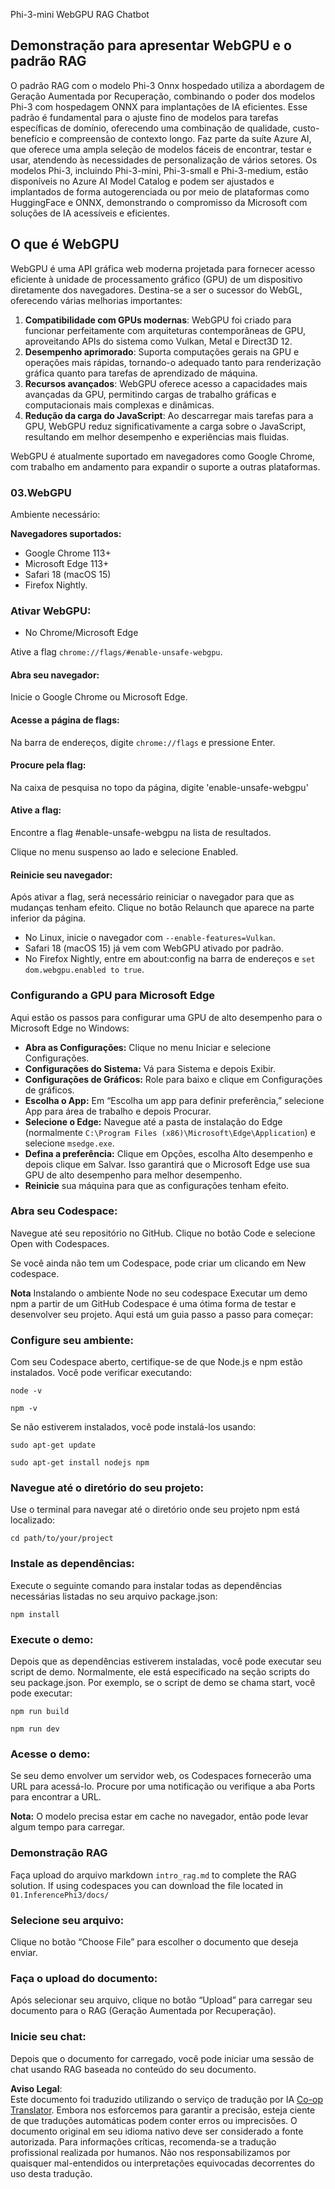 <!--
CO_OP_TRANSLATOR_METADATA:
{
  "original_hash": "4aac6b8a5dcbbe9a32b47be30340cac2",
  "translation_date": "2025-05-09T05:16:47+00:00",
  "source_file": "code/08.RAG/rag_webgpu_chat/README.md",
  "language_code": "pt"
}
-->
Phi-3-mini WebGPU RAG Chatbot

## Demonstração para apresentar WebGPU e o padrão RAG
O padrão RAG com o modelo Phi-3 Onnx hospedado utiliza a abordagem de Geração Aumentada por Recuperação, combinando o poder dos modelos Phi-3 com hospedagem ONNX para implantações de IA eficientes. Esse padrão é fundamental para o ajuste fino de modelos para tarefas específicas de domínio, oferecendo uma combinação de qualidade, custo-benefício e compreensão de contexto longo. Faz parte da suíte Azure AI, que oferece uma ampla seleção de modelos fáceis de encontrar, testar e usar, atendendo às necessidades de personalização de vários setores. Os modelos Phi-3, incluindo Phi-3-mini, Phi-3-small e Phi-3-medium, estão disponíveis no Azure AI Model Catalog e podem ser ajustados e implantados de forma autogerenciada ou por meio de plataformas como HuggingFace e ONNX, demonstrando o compromisso da Microsoft com soluções de IA acessíveis e eficientes.

## O que é WebGPU
WebGPU é uma API gráfica web moderna projetada para fornecer acesso eficiente à unidade de processamento gráfico (GPU) de um dispositivo diretamente dos navegadores. Destina-se a ser o sucessor do WebGL, oferecendo várias melhorias importantes:

1. **Compatibilidade com GPUs modernas**: WebGPU foi criado para funcionar perfeitamente com arquiteturas contemporâneas de GPU, aproveitando APIs do sistema como Vulkan, Metal e Direct3D 12.
2. **Desempenho aprimorado**: Suporta computações gerais na GPU e operações mais rápidas, tornando-o adequado tanto para renderização gráfica quanto para tarefas de aprendizado de máquina.
3. **Recursos avançados**: WebGPU oferece acesso a capacidades mais avançadas da GPU, permitindo cargas de trabalho gráficas e computacionais mais complexas e dinâmicas.
4. **Redução da carga do JavaScript**: Ao descarregar mais tarefas para a GPU, WebGPU reduz significativamente a carga sobre o JavaScript, resultando em melhor desempenho e experiências mais fluidas.

WebGPU é atualmente suportado em navegadores como Google Chrome, com trabalho em andamento para expandir o suporte a outras plataformas.

### 03.WebGPU
Ambiente necessário:

**Navegadores suportados:** 
- Google Chrome 113+
- Microsoft Edge 113+
- Safari 18 (macOS 15)
- Firefox Nightly.

### Ativar WebGPU:

- No Chrome/Microsoft Edge

Ative a flag `chrome://flags/#enable-unsafe-webgpu`.

#### Abra seu navegador:
Inicie o Google Chrome ou Microsoft Edge.

#### Acesse a página de flags:
Na barra de endereços, digite `chrome://flags` e pressione Enter.

#### Procure pela flag:
Na caixa de pesquisa no topo da página, digite 'enable-unsafe-webgpu'

#### Ative a flag:
Encontre a flag #enable-unsafe-webgpu na lista de resultados.

Clique no menu suspenso ao lado e selecione Enabled.

#### Reinicie seu navegador:

Após ativar a flag, será necessário reiniciar o navegador para que as mudanças tenham efeito. Clique no botão Relaunch que aparece na parte inferior da página.

- No Linux, inicie o navegador com `--enable-features=Vulkan`.
- Safari 18 (macOS 15) já vem com WebGPU ativado por padrão.
- No Firefox Nightly, entre em about:config na barra de endereços e `set dom.webgpu.enabled to true`.

### Configurando a GPU para Microsoft Edge

Aqui estão os passos para configurar uma GPU de alto desempenho para o Microsoft Edge no Windows:

- **Abra as Configurações:** Clique no menu Iniciar e selecione Configurações.
- **Configurações do Sistema:** Vá para Sistema e depois Exibir.
- **Configurações de Gráficos:** Role para baixo e clique em Configurações de gráficos.
- **Escolha o App:** Em “Escolha um app para definir preferência,” selecione App para área de trabalho e depois Procurar.
- **Selecione o Edge:** Navegue até a pasta de instalação do Edge (normalmente `C:\Program Files (x86)\Microsoft\Edge\Application`) e selecione `msedge.exe`.
- **Defina a preferência:** Clique em Opções, escolha Alto desempenho e depois clique em Salvar.
Isso garantirá que o Microsoft Edge use sua GPU de alto desempenho para melhor desempenho.
- **Reinicie** sua máquina para que as configurações tenham efeito.

### Abra seu Codespace:
Navegue até seu repositório no GitHub.
Clique no botão Code e selecione Open with Codespaces.

Se você ainda não tem um Codespace, pode criar um clicando em New codespace.

**Nota** Instalando o ambiente Node no seu codespace
Executar um demo npm a partir de um GitHub Codespace é uma ótima forma de testar e desenvolver seu projeto. Aqui está um guia passo a passo para começar:

### Configure seu ambiente:
Com seu Codespace aberto, certifique-se de que Node.js e npm estão instalados. Você pode verificar executando:
```
node -v
```
```
npm -v
```

Se não estiverem instalados, você pode instalá-los usando:
```
sudo apt-get update
```
```
sudo apt-get install nodejs npm
```

### Navegue até o diretório do seu projeto:
Use o terminal para navegar até o diretório onde seu projeto npm está localizado:
```
cd path/to/your/project
```

### Instale as dependências:
Execute o seguinte comando para instalar todas as dependências necessárias listadas no seu arquivo package.json:

```
npm install
```

### Execute o demo:
Depois que as dependências estiverem instaladas, você pode executar seu script de demo. Normalmente, ele está especificado na seção scripts do seu package.json. Por exemplo, se o script de demo se chama start, você pode executar:

```
npm run build
```
```
npm run dev
```

### Acesse o demo:
Se seu demo envolver um servidor web, os Codespaces fornecerão uma URL para acessá-lo. Procure por uma notificação ou verifique a aba Ports para encontrar a URL.

**Nota:** O modelo precisa estar em cache no navegador, então pode levar algum tempo para carregar.

### Demonstração RAG
Faça upload do arquivo markdown `intro_rag.md` to complete the RAG solution. If using codespaces you can download the file located in `01.InferencePhi3/docs/`

### Selecione seu arquivo:
Clique no botão “Choose File” para escolher o documento que deseja enviar.

### Faça o upload do documento:
Após selecionar seu arquivo, clique no botão “Upload” para carregar seu documento para o RAG (Geração Aumentada por Recuperação).

### Inicie seu chat:
Depois que o documento for carregado, você pode iniciar uma sessão de chat usando RAG baseada no conteúdo do seu documento.

**Aviso Legal**:  
Este documento foi traduzido utilizando o serviço de tradução por IA [Co-op Translator](https://github.com/Azure/co-op-translator). Embora nos esforcemos para garantir a precisão, esteja ciente de que traduções automáticas podem conter erros ou imprecisões. O documento original em seu idioma nativo deve ser considerado a fonte autorizada. Para informações críticas, recomenda-se a tradução profissional realizada por humanos. Não nos responsabilizamos por quaisquer mal-entendidos ou interpretações equivocadas decorrentes do uso desta tradução.